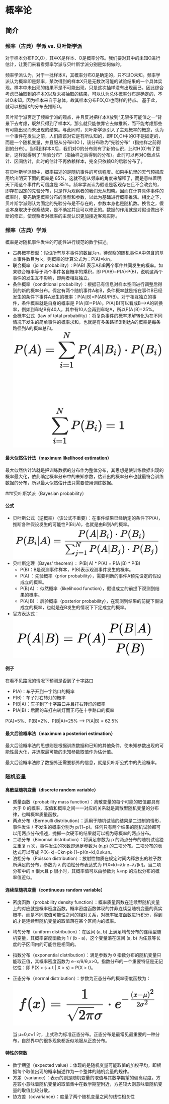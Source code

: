 # 概率论

## 简介

### 频率（古典）学派 vs. 贝叶斯学派

对于样本分布F(X,O)，其中X是样本、O是概率分布。我们要对其中的未知O进行估计，让我们来看看频率学派与贝叶斯学派分别是如何做的。

频率学派认为，对于一批样本X，其概率分布O是确定的，只不过O未知。频率学派认为概率即是频率，某次得到的样本X只是无数次可能的试验结果的一个具体实现。样本中未出现的结果不是不可能出现，只是这次抽样没有出现而已。因此综合考虑已抽取到的样本X以及未被抽取的结果，可以认为总体概率分布是确定的，不过O未知。因为样本来自于总体，故其样本分布F(X,O)也同样的特点。  基于此，就可以根据X的分布去推断O。

贝叶斯学派否定了频率学派的观点，并且反对把样本X放到“无限多可能值之一”背景下去考虑，既然只得到了样本X，那么就只能依靠它去做推断，而不能考虑那些有可能出现而未出现的结果。与此同时，贝叶斯学派引入了主观概率的概念，认为一个事件在发生之前，人们应该对它是有所认知的，即F(X,O)中的O不是固定的，而是一个随机变量，并且服从分布H(O )，该分布称为“先验分布”（指抽样之前得到的分布）。当得到样本X后，我们对O的分布则有了新的认识，此时H(O)有了更新，这样就得到了“后验分布”（指抽样之后得到的分布）。此时可以再对O做点估计、区间估计，此时的估计不再依赖样本，完全只依赖O的后验分布了。

在贝叶斯学派眼中，概率描述的是随机事件的可信程度。如果手机里的天气预报应用给出明天下雨的概率是 85%，这就不能从频率的角度来解释了，而是意味着明天下雨这个事件的可信度是 85%。频率学派认为假设是客观存在且不会改变的，即存在固定的先验分布，只是作为观察者的我们无从知晓。因而在计算具体事件的概率时，要先确定概率分布的类型和参数，以此为基础进行概率推演。相比之下，贝叶斯学派则认为固定的先验分布是不存在的，参数本身也是随机数。换言之，假设本身取决于观察结果，是不确定并且可以修正的。数据的作用就是对假设做出不断的修正，使观察者对概率的主观认识更加接近客观实际。


### 频率（古典）学派

概率是对随机事件发生的可能性进行规范的数学描述。

- 古典概率模型：假设所有基本事件的数目为n，待观察的随机事件A中包含的基本事件数目为 k，则概率的计算公式为：P(A)=k/n。
- 联合概率（joint probability）：P(AB) 表示A和B两个事件共同发生的概率。如果联合概率等于两个事件各自概率的乘积，即 P(AB)=P(A)⋅P(B)，说明这两个事件的发生互不影响，即两者相互独立。
- 条件概率（conditional probability）：根据已有信息对样本空间进行调整后得到的新的概率分布。假定有两个随机事件A和B，条件概率就是指在事件B已经发生的条件下事件A发生的概率：P(A∣B)=P(AB)/P(B)。对于相互独立的事件，条件概率就是自身的概率是 P(A∣B)=P(A)。P(A∣B)可以看成B-->A的转换率，例如到车站B有40人，其中有10人会再到车站A，所以P(A∣B)=25%。
- 全概率公式（law of total probability）：将复杂事件的概率求解转化为在不同情况下发生的简单事件的概率求和，也就是有多条路径Bi到达A的概率是每条路径到A的概率总和。![image-20200208213044063](figures/image-20200208213044063.png) 

#### 最大似然估计法（maximum likelihood estimation）

最大似然估计法就是把训练数据的分布作为整体分布，其思想是使训练数据出现的概率最大化，依此确定概率分布中的未知参数，估计出的概率分布也就最符合训练数据的分布，所以最大似然估计法只需要使用训练数据。

###贝叶斯学派（Bayesian probability）

#### 公式

- 贝叶斯公式（逆概率）（该公式不重要）：在事件结果已经确定的条件下P(A)，推断各种假设发生的可能性P(Bi∣A)，也就是由Bi到A的概率。![image-20200208213502370](figures/image-20200208213502370.png)
- 贝叶斯定理（Bayes' theorem）： P(B∣A) \* P(A) = P(A∣B)  \* P(B)
  - P(B)：B是观测事件样本，P(B)表示观测事件发生的概率。
  - P(A) ：先验概率（prior probability），需要判断的事件A预先设定的假设成立的概率。
  - P(B∣A) ：似然概率（likelihood function），假设成立的前提下观测到结果的概率。
  - P(A∣B) ：后验概率（posterior probability），在观测到结果的前提下假设成立的概率，也就是在B发生的情况下下定成立的概率。
- 官方表达式：![image-20200209084317003](figures/image-20200209084317003.png)

#### 例子

在看不见路况的情况下预测是否到了十字路口

- P(A)：车子开到十字路口的概率
- P(B)：车子打右转灯的概率
- P(B|A)：车子到了十字路口并且打右转灯的概率
- P(A|B)：后面的车打右转灯而正巧在十字路口的概率

P(A)=5%、P(B)=2%、P(B|A)=25% --> P(A|B) = 62.5%

#### 最大后验概率法（maximum a posteriori estimation）

最大后验概率法的思想则是根据训练数据和已知的其他条件，使未知参数出现的可能性最大化，并选取最可能的未知参数取值作为估计值。

最大后验概率法除了数据外还需要额外的信息，就是贝叶斯公式中的先验概率。

### 随机变量

#### 离散型随机变量（discrete random variable）

- 质量函数（probability mass function）：离散变量的每个可能的取值都具有大于 0 的概率，取值和概率之间一一对应的关系就是离散型随机变量的分布律，也叫概率质量函数。
- 两点分布（Bernoulli  distribution）：适用于随机试验的结果是二进制的情形，事件发生 / 不发生的概率分别为  p/(1−p)。任何只有两个结果的随机试验都可以用两点分布描述，抛掷一次硬币的结果就可以视为等概率的两点分布。
- 二项分布（Binomial  distribution）：将满足参数为 p 的两点分布的随机试验独立重复 n 次，事件发生的次数即满足参数为 (n,p)  的二项分布。二项分布的表达式可以写成 P(X=k)=Ckn⋅pk⋅(1−p)(n−k),0≤k≤n。
- 泊松分布（Poisson  distribution）：放射性物质在规定时间内释放出的粒子数所满足的分布，参数为 λ 的泊松分布表达式为  P(X=k)=λk⋅e−λ/(k!)。当二项分布中的 n 很大且 p 很小时，其概率值可以由参数为 λ=np 的泊松分布的概率值近似。



#### 连续型随机变量（continuous random variable）

- 密度函数（probability density function）：概率质量函数在连续型随机变量上的对应就是概率密度函数。概率密度函数体现的并非连续型随机变量的真实概率，而是不同取值可能性之间的相对关系，对概率密度函数进行积分，得到的才是连续型随机变量的取值落在某个区间内的概率。

- 均匀分布（uniform distribution）：在区间 (a, b) 上满足均匀分布的连续型随机变量，其概率密度函数为 1 / (b - a)，这个变量落在区间 (a, b) 内任意等长度的子区间内的可能性是相同的。

- 指数分布（exponential distribution）：满足参数为 θ 指数分布的随机变量只能取正值，其概率密度函数为 e−x/θ/θ,x>0。指数分布的一个重要特征是无记忆性：即 P(X > s + t | X > s) = P(X > t)。

- 正态分布（normal distribution）：参数为正态分布的概率密度函数为：![image-20200209092852269](figures/image-20200209092852269.png)

  当 μ=0,σ=1 时，上式称为标准正态分布。正态分布是最常见最重要的一种分布，自然界中的很多现象都近似地服从正态分布。

#### 特性的常数

- 数学期望（expected value）：体现的是随机变量可能取值的加权平均，即根据每个取值出现的概率描述作为一个整体的随机变量的规律。
- 方差（variance）：表示的则是随机变量的取值与其数学期望的偏离程度。方差较小意味着随机变量的取值集中在数学期望附近，方差较大则意味着随机变量的取值比较分散。
- 协方差（covariance）：度量了两个随机变量之间的线性相关性